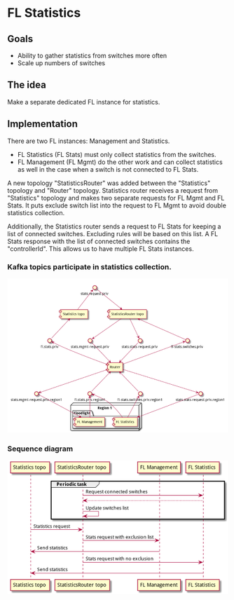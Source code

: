 # FL Statistics

## Goals
- Ability to gather statistics from switches more often
- Scale up numbers of switches

## The idea
Make a separate dedicated FL instance for statistics.

## Implementation
There are two FL instances: Management and Statistics.
- FL Statistics (FL Stats) must only collect statistics from the switches.
- FL Management (FL Mgmt) do the other work and can collect statistics as well in the case when a
switch is not connected to FL Stats.

A new topology "StatisticsRouter" was added between the "Statistics" topology and "Router"
topology. Statistics router receives a request from "Statistics" topology and makes two
separate requests for FL Mgmt and FL Stats. It puts exclude switch list into the request to 
FL Mgmt to avoid double statistics collection.

Additionally, the Statistics router sends a request to FL Stats for keeping a list of connected switches. Excluding 
rules will be based on this list. A FL Stats response with the list of connected switches contains the "controllerId". 
This allows us to have multiple FL Stats instances.

### Kafka topics participate in statistics collection.
![kafka-topics](./fl_statistics_kafka_topics.png)

### Sequence diagram
![sequence](./fl_statistics_sequence.png)
